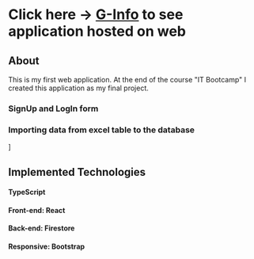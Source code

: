

# Click here → **[G-Info](https://g-info-fa50e.web.app/)** to see application hosted on web

## About
This is my first web application. At the end of the course "IT Bootcamp" I created this application as my final project.

### SignUp and LogIn form



### Importing data from excel table to the database
]

## Implemented Technologies 
#### TypeScript
#### Front-end: React
#### Back-end: Firestore
#### Responsive: Bootstrap  
